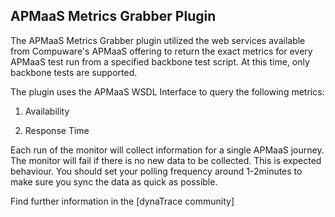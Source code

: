 ## APMaaS Metrics Grabber Plugin

The APMaaS Metrics Grabber plugin utilized the web services available from Compuware's APMaaS offering to return the exact metrics for every APMaaS test run from a specified backbone test script. At this time,
only backbone tests are supported.

The plugin uses the APMaaS WSDL Interface to query the following metrics:

  1. Availability 

  2. Response Time 
  
 Each run of the monitor will collect information for a single APMaaS journey. The monitor will fail if there is no new data to be collected. This is expected behaviour. You should set your polling frequency around 1-2minutes to make sure you sync the data as quick as possible. 


Find further information in the [dynaTrace community]
